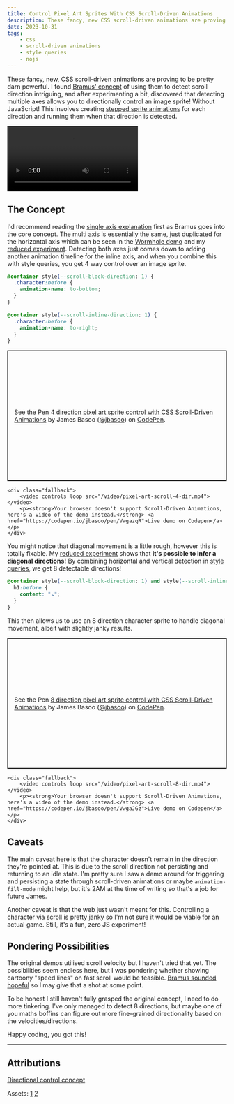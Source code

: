 ```yaml
---
title: Control Pixel Art Sprites With CSS Scroll-Driven Animations
description: These fancy, new CSS scroll-driven animations are proving to be pretty darn powerful. I found Bramus' concept of using them to detect scroll direction intriguing, and after experimenting found that detecting multiple axes allows you to directionally control an image sprite!
date: 2023-10-31
tags:
    - css
    - scroll-driven animations
    - style queries
    - nojs
---
```

These fancy, new, CSS scroll-driven animations are proving to be pretty darn powerful. I found [Bramus' concept](https://www.bram.us/2023/10/23/css-scroll-detection/) of using them to detect scroll direction intriguing, and after experimenting a bit, discovered that detecting multiple axes allows you to directionally control an image sprite! Without JavaScript! This involves creating [stepped sprite animations](https://blog.logrocket.com/making-css-animations-using-a-sprite-sheet/) for each direction and running them when that direction is detected.

<div class="breakout">
  <video controls loop src="/video/pixel-art-scroll-8-dir.mp4"></video>
</div>

## The Concept

I'd recommend reading the [single axis explanation](https://www.bram.us/2023/10/23/css-scroll-detection/#the-concept) first as Bramus goes into the core concept. The multi axis is essentially the same, just duplicated for the horizontal axis which can be seen in the [Wormhole demo](https://www.bram.us/2023/10/23/css-scroll-detection/#demo-wormhole) and my [reduced experiment](https://codepen.io/jbasoo/pen/NWoNvLx). Detecting both axes just comes down to adding another animation timeline for the inline axis, and when you combine this with style queries, you get 4 way control over an image sprite.

<div class="breakout">

```css
@container style(--scroll-block-direction: 1) {
  .character:before {
    animation-name: to-bottom;
  }
}

@container style(--scroll-inline-direction: 1) {
  .character:before {
    animation-name: to-right;
  }
}
```

</div>

<div class="feature-fallback sda breakout">
    <div class="feature">
        <p class="codepen" data-height="300" data-default-tab="result" data-slug-hash="VwgazqR" data-user="jbasoo" style="height: 300px; box-sizing: border-box; display: flex; align-items: center; justify-content: center; border: 2px solid; margin: 1em 0; padding: 1em;">
            <span>See the Pen <a href="https://codepen.io/jbasoo/pen/VwgazqR">
            4 direction pixel art sprite control with CSS Scroll-Driven Animations</a> by James Basoo (<a href="https://codepen.io/jbasoo">@jbasoo</a>)
            on <a href="https://codepen.io">CodePen</a>.</span>
        </p>
    </div>

    <div class="fallback">
        <video controls loop src="/video/pixel-art-scroll-4-dir.mp4"></video>
        <p><strong>Your browser doesn't support Scroll-Driven Animations, here's a video of the demo instead.</strong> <a href="https://codepen.io/jbasoo/pen/VwgazqR">Live demo on Codepen</a></p>
    </div>
</div>

You might notice that diagonal movement is a little rough, however this is totally fixable. My [reduced experiment](https://codepen.io/jbasoo/pen/NWoNvLx) shows that **it's possible to infer a diagonal directions!** By combining horizontal and vertical detection in [style queries](https://developer.chrome.com/blog/style-queries/), we get 8 detectable directions!

<div class="breakout">

```css
@container style(--scroll-block-direction: 1) and style(--scroll-inline-direction: 1) {
  h1:before {
    content: "↘";
  }
}
```

</div>

This then allows us to use an 8 direction character sprite to handle diagonal movement, albeit with slightly janky results.

<div class="feature-fallback sda breakout">
    <div class="feature">
        <p class="codepen" data-height="300" data-default-tab="result" data-slug-hash="VwgaJGz" data-user="jbasoo" style="height: 300px; box-sizing: border-box; display: flex; align-items: center; justify-content: center; border: 2px solid; margin: 1em 0; padding: 1em;">
            <span>See the Pen <a href="https://codepen.io/jbasoo/pen/VwgaJGz">
            8 direction pixel art sprite control with CSS Scroll-Driven Animations</a> by James Basoo (<a href="https://codepen.io/jbasoo">@jbasoo</a>)
            on <a href="https://codepen.io">CodePen</a>.</span>
        </p>
    </div>

    <div class="fallback">
        <video controls loop src="/video/pixel-art-scroll-8-dir.mp4"></video>
        <p><strong>Your browser doesn't support Scroll-Driven Animations, here's a video of the demo instead.</strong> <a href="https://codepen.io/jbasoo/pen/VwgaJGz">Live demo on Codepen</a></p>
    </div>
</div>


## Caveats
The main caveat here is that the character doesn't remain in the direction they're pointed at. This is due to the scroll direction not persisting and returning to an idle state. I'm pretty sure I saw a demo around for triggering and persisting a state through scroll-driven animations or maybe `animation-fill-mode` might help, but it's 2AM at the time of writing so that's a job for future James.

Another caveat is that the web just wasn't meant for this. Controlling a character via scroll is pretty janky so I'm not sure it would be viable for an actual game. Still, it's a fun, zero JS experiment!

## Pondering Possibilities
The original demos utilised scroll velocity but I haven't tried that yet. The possibilities seem endless here, but I was pondering whether showing cartoony "speed lines" on fast scroll would be feasible. [Bramus sounded hopeful](https://front-end.social/@bramus/111285106651170862) so I may give that a shot at some point.

To be honest I still haven't fully grasped the original concept, I need to do more tinkering. I've only managed to detect 8 directions, but maybe one of you maths boffins can figure out more fine-grained directionality based on the velocities/directions.

Happy coding, you got this!

<hr>

## Attributions
[Directional control concept](https://www.bram.us/2023/10/23/css-scroll-detection/#the-concept)

Assets: [1](https://cupnooble.itch.io/sprout-lands-asset-pack) [2](https://axulart.itch.io/small-8-direction-characters)
